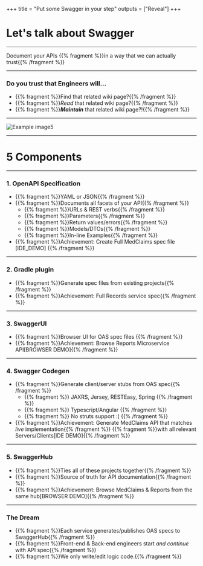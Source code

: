 +++
title = "Put some Swagger in your step"
outputs = ["Reveal"]
+++
# Let's talk about Swagger

---
Document your APIs
    {{% fragment %}}in a way that we can actually trust{{% /fragment %}}

---
### Do you trust that Engineers will...
- {{% fragment %}}Find that related wiki page?{{% /fragment %}}
- {{% fragment %}}*Read* that related wiki page?{{% /fragment %}}
- {{% fragment %}}__*Maintain*__ that related wiki page?!{{% /fragment %}}

---
![Example image5](/images/Swagger-logo.png)


---
# 5 Components

---
### 1. OpenAPI Specification
- {{% fragment %}}YAML or JSON{{% /fragment %}}
- {{% fragment %}}Documents all facets of your API{{% /fragment %}}
    - {{% fragment %}}URLs & REST verbs{{% /fragment %}}
    - {{% fragment %}}Parameters{{% /fragment %}}
    - {{% fragment %}}Return values/errors{{% /fragment %}}
    - {{% fragment %}}Models/DTOs{{% /fragment %}}
    - {{% fragment %}}In-line Examples{{% /fragment %}}
- {{% fragment %}}Achievement: Create Full MedClaims spec file [IDE_DEMO] {{% /fragment %}}

---
### 2. Gradle plugin
- {{% fragment %}}Generate spec files from existing projects{{% /fragment %}}
- {{% fragment %}}Achievement: Full Records service spec{{% /fragment %}}
    
---
### 3. SwaggerUI
- {{% fragment %}}Browser UI for OAS spec files {{% /fragment %}}
- {{% fragment %}}Achievement: Browse Reports Microservice API[BROWSER DEMO]{{% /fragment %}}

---
### 4. Swagger Codegen
- {{% fragment %}}Generate client/server stubs from OAS spec{{% /fragment %}}
    - {{% fragment %}} JAXRS, Jersey, RESTEasy, Spring {{% /fragment %}}
    - {{% fragment %}} Typescript/Angular {{% /fragment %}}
    - {{% fragment %}} No struts support :( {{% /fragment %}}
- {{% fragment %}}Achievement: Generate MedClaims API that matches *live* implementation{{% /fragment %}}
    {{% fragment %}}with all relevant Servers/Clients[IDE DEMO]{{% /fragment %}}

---
### 5. SwaggerHub
- {{% fragment %}}Ties all of these projects together{{% /fragment %}}
- {{% fragment %}}Source of truth for API documentation{{% /fragment %}}
- {{% fragment %}}Achievement: Browse MedClaims & Reports from the same hub[BROWSER DEMO]{{% /fragment %}}

---
### The Dream
- {{% fragment %}}Each service generates/publishes OAS specs to SwaggerHub{{% /fragment %}}
- {{% fragment %}}Front-end & Back-end engineers start *and continue* with API spec{{% /fragment %}}
- {{% fragment %}}We only write/edit logic code.{{% /fragment %}}
